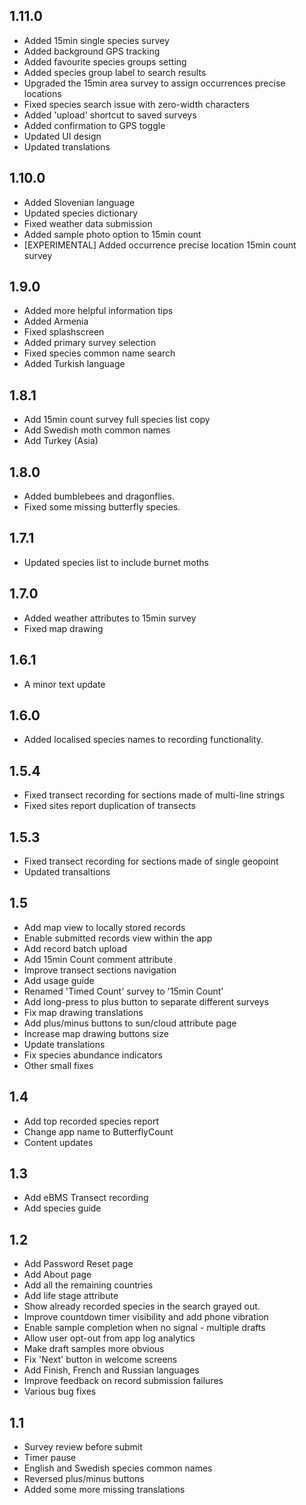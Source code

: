 ## 1.11.0

- Added 15min single species survey
- Added background GPS tracking
- Added favourite species groups setting
- Added species group label to search results
- Upgraded the 15min area survey to assign occurrences precise locations
- Fixed species search issue with zero-width characters
- Added 'upload' shortcut to saved surveys
- Added confirmation to GPS toggle
- Updated UI design
- Updated translations

## 1.10.0

- Added Slovenian language
- Updated species dictionary
- Fixed weather data submission
- Added sample photo option to 15min count
- [EXPERIMENTAL] Added occurrence precise location 15min count survey

## 1.9.0

- Added more helpful information tips
- Added Armenia
- Fixed splashscreen
- Added primary survey selection
- Fixed species common name search
- Added Turkish language

## 1.8.1

- Add 15min count survey full species list copy
- Add Swedish moth common names
- Add Turkey (Asia)

## 1.8.0

- Added bumblebees and dragonflies.
- Fixed some missing butterfly species.

## 1.7.1

- Updated species list to include burnet moths

## 1.7.0

- Added weather attributes to 15min survey
- Fixed map drawing

## 1.6.1

- A minor text update

## 1.6.0

- Added localised species names to recording functionality.

## 1.5.4

- Fixed transect recording for sections made of multi-line strings
- Fixed sites report duplication of transects

## 1.5.3

- Fixed transect recording for sections made of single geopoint
- Updated transaltions

## 1.5

- Add map view to locally stored records
- Enable submitted records view within the app
- Add record batch upload
- Add 15min Count comment attribute
- Improve transect sections navigation
- Add usage guide
- Renamed 'Timed Count' survey to '15min Count'
- Add long-press to plus button to separate different surveys
- Fix map drawing translations
- Add plus/minus buttons to sun/cloud attribute page
- Increase map drawing buttons size
- Update translations
- Fix species abundance indicators
- Other small fixes

## 1.4

- Add top recorded species report
- Change app name to ButterflyCount
- Content updates

## 1.3

- Add eBMS Transect recording
- Add species guide

## 1.2

- Add Password Reset page
- Add About page
- Add all the remaining countries
- Add life stage attribute
- Show already recorded species in the search grayed out.
- Improve countdown timer visibility and add phone vibration
- Enable sample completion when no signal - multiple drafts
- Allow user opt-out from app log analytics
- Make draft samples more obvious
- Fix 'Next' button in welcome screens
- Add Finish, French and Russian languages
- Improve feedback on record submission failures
- Various bug fixes

## 1.1

- Survey review before submit
- Timer pause
- English and Swedish species common names
- Reversed plus/minus buttons
- Added some more missing translations
